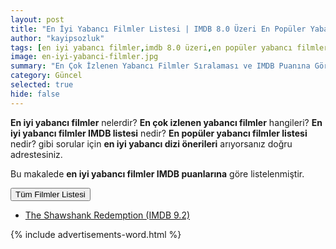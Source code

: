 ```yaml
---
layout: post
title: "En İyi Yabancı Filmler Listesi | IMDB 8.0 Üzeri En Popüler Yabancı Film İzleme Listesi | 2019"
author: "kayipsozluk"
tags: [en iyi yabancı filmler,imdb 8.0 üzeri,en popüler yabancı filmler]
image: en-iyi-yabanci-filmler.jpg
summary: "En Çok İzlenen Yabancı Filmler Sıralaması ve IMDB Puanına Göre En İyi Yabancı Film İzleme Listesi: 2019 IMDB İyi Yabancı Filmler ve Mutlaka İzlenmesi Gereken Yabancı Filmler - Sadece IMDB Puanı 8.0 ve Üzeri Yabancı Film Tavsiyeleri. En Popüler Yabancı Filmler Sıralaması"
category: Güncel
selected: true
hide: false
---
```

**En iyi yabancı filmler** nelerdir? **En çok izlenen yabancı filmler** hangileri? **En iyi yabancı filmler IMDB listesi** nedir? **En popüler yabancı filmler listesi** nedir? gibi sorular için **en iyi yabancı dizi önerileri** arıyorsanız doğru adrestesiniz.

Bu makalede **en iyi yabancı filmler IMDB puanlarına** göre listelenmiştir. 

<button class="btn btn-success collapsed" type="button" data-toggle="collapse" data-target="#collapseExample" aria-expanded="false" aria-controls="collapseExample">
    Tüm Filmler Listesi
  </button>

  <div class="collapse" id="collapseExample" style="">
  <div class="card card-body">

<ul class="list-group"> 
  <li class="list-group-item"><a href="#The_Shawshank_Redemption">The Shawshank Redemption (IMDB 9.2)</a></li>

</ul>
    
  </div>
</div>

{% include advertisements-word.html %}
